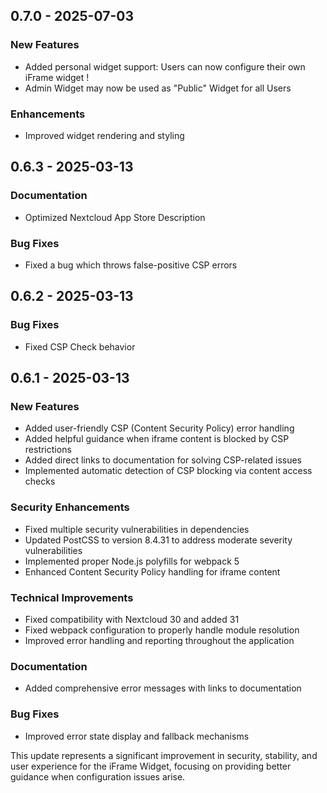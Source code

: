 ## 0.7.0 - 2025-07-03

### New Features

- Added personal widget support: Users can now configure their own iFrame widget !
- Admin Widget may now be used as "Public" Widget for all Users

### Enhancements

- Improved widget rendering and styling

## 0.6.3 - 2025-03-13

### Documentation

- Optimized Nextcloud App Store Description


### Bug Fixes 

- Fixed a bug which throws false-positive CSP errors


## 0.6.2 - 2025-03-13

### Bug Fixes

- Fixed CSP Check behavior


## 0.6.1 - 2025-03-13

### New Features

- Added user-friendly CSP (Content Security Policy) error handling
- Added helpful guidance when iframe content is blocked by CSP restrictions
- Added direct links to documentation for solving CSP-related issues
- Implemented automatic detection of CSP blocking via content access checks


### Security Enhancements

- Fixed multiple security vulnerabilities in dependencies
- Updated PostCSS to version 8.4.31 to address moderate severity vulnerabilities
- Implemented proper Node.js polyfills for webpack 5
- Enhanced Content Security Policy handling for iframe content


### Technical Improvements

- Fixed compatibility with Nextcloud 30 and added 31
- Fixed webpack configuration to properly handle module resolution
- Improved error handling and reporting throughout the application


### Documentation

- Added comprehensive error messages with links to documentation


### Bug Fixes

- Improved error state display and fallback mechanisms

This update represents a significant improvement in security, stability, and user experience for the iFrame Widget, focusing on providing better guidance when configuration issues arise.